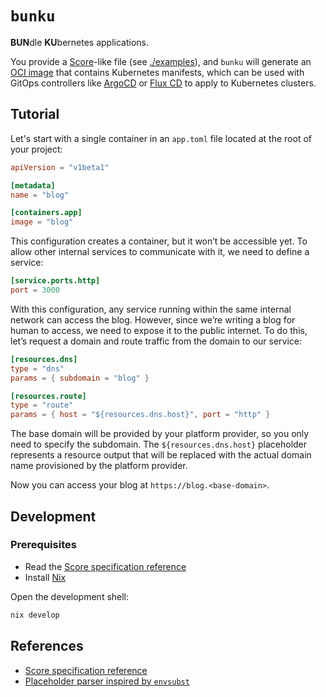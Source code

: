# `bunku`

**BUN**dle **KU**bernetes applications.

You provide a [Score](https://docs.score.dev)-like file (see
[./examples](./examples)), and `bunku` will generate an [OCI
image](https://github.com/opencontainers/image-spec/blob/main/spec.md) that
contains Kubernetes manifests, which can be used with GitOps controllers like
[ArgoCD](https://argo-cd.readthedocs.io) or [Flux CD](https://fluxcd.io/) to
apply to Kubernetes clusters.

## Tutorial

Let's start with a single container in an `app.toml` file located at the root
of your project:

```toml
apiVersion = "v1beta1"

[metadata]
name = "blog"

[containers.app]
image = "blog"
```

This configuration creates a container, but it won’t be accessible yet. To
allow other internal services to communicate with it, we need to define a
service:

```toml
[service.ports.http]
port = 3000
```

With this configuration, any service running within the same internal network
can access the blog. However, since we’re writing a blog for human to access,
we need to expose it to the public internet. To do this, let’s request a domain
and route traffic from the domain to our service:

```toml
[resources.dns]
type = "dns"
params = { subdomain = "blog" }

[resources.route]
type = "route"
params = { host = "${resources.dns.host}", port = "http" }
```

The base domain will be provided by your platform provider, so you only need to
specify the subdomain. The `${resources.dns.host}` placeholder represents a
resource output that will be replaced with the actual domain name provisioned
by the platform provider.

Now you can access your blog at `https://blog.<base-domain>`.

## Development

### Prerequisites

- Read the [Score specification reference](https://docs.score.dev/docs/score-specification/score-spec-reference)
- Install [Nix](https://nixos.org/download)

Open the development shell:

```sh
nix develop
```

## References

- [Score specification reference](https://docs.score.dev/docs/score-specification/score-spec-reference)
- [Placeholder parser inspired by `envsubst`](https://github.com/coreos/envsubst-rs)

